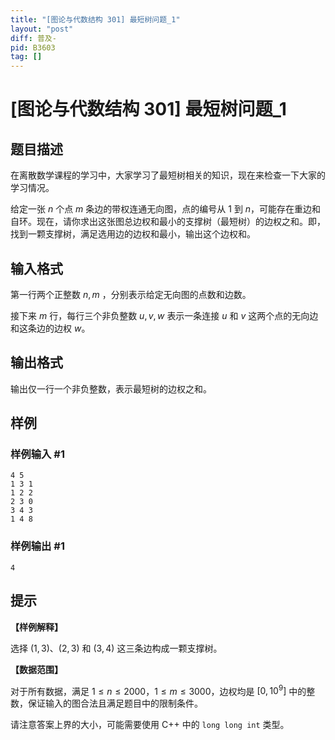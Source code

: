 ```yaml
---
title: "[图论与代数结构 301] 最短树问题_1"
layout: "post"
diff: 普及-
pid: B3603
tag: []
---
```

# [图论与代数结构 301] 最短树问题_1
## 题目描述


在离散数学课程的学习中，大家学习了最短树相关的知识，现在来检查一下大家的学习情况。

给定一张 $n$ 个点 $m$ 条边的带权连通无向图，点的编号从 $1$ 到 $n$，可能存在重边和自环。现在，请你求出这张图总边权和最小的支撑树（最短树）的边权之和。即，找到一颗支撑树，满足选用边的边权和最小，输出这个边权和。
## 输入格式

第一行两个正整数 $n, m$ ，分别表示给定无向图的点数和边数。

接下来 $m$ 行，每行三个非负整数 $u, v, w$ 表示一条连接 $u$ 和 $v$ 这两个点的无向边和这条边的边权 $w$。
## 输出格式

输出仅一行一个非负整数，表示最短树的边权之和。
## 样例

### 样例输入 #1
```
4 5
1 3 1
1 2 2
2 3 0
3 4 3
1 4 8

```
### 样例输出 #1
```
4
```
## 提示

**【样例解释】**

选择 $(1,3)$、$(2,3)$ 和 $(3,4)$ 这三条边构成一颗支撑树。

**【数据范围】**

对于所有数据，满足 $1\leq n \leq 2000$，$1 \leq m \leq 3000$，边权均是 $[0, {10}^9]$ 中的整数，保证输入的图合法且满足题目中的限制条件。

请注意答案上界的大小，可能需要使用 C++ 中的 `long long int` 类型。
